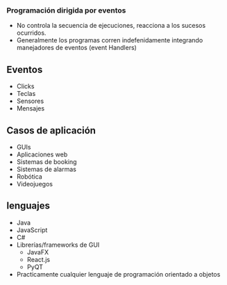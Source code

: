 ### Programación dirigida por eventos 

- No controla la secuencia de ejecuciones, reacciona a los sucesos ocurridos.
- Generalmente los programas corren indefenidamente integrando manejadores de eventos (event Handlers)


## Eventos 

* Clicks
* Teclas
* Sensores
* Mensajes

## Casos de aplicación

- GUIs
- Aplicaciones web
- Sistemas de booking
- Sistemas de alarmas
- Robótica
- Videojuegos

## lenguajes

- Java
- JavaScript
- C#
- Librerías/frameworks de GUI
    - JavaFX
    - React.js
    - PyQT
- Practicamente cualquier lenguaje de programación orientado a objetos


